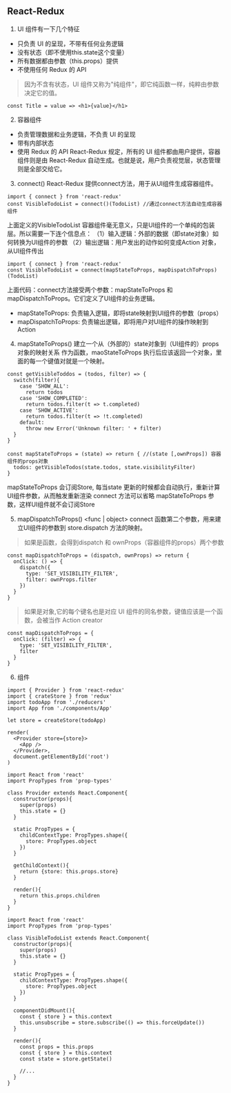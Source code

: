 ## React-Redux
1. UI 组件有一下几个特征
- 只负责 UI 的呈现，不带有任何业务逻辑
- 没有状态（即不使用this.state这个变量）
- 所有数据都由参数（this.props）提供
- 不使用任何 Redux 的 API

> 因为不含有状态，UI 组件又称为"纯组件"，即它纯函数一样，纯粹由参数决定它的值。
```
const Title = value => <h1>{value}</h1>
```

2. 容器组件
- 负责管理数据和业务逻辑，不负责 UI 的呈现
- 带有内部状态
- 使用 Redux 的 API
React-Redux 规定，所有的 UI 组件都由用户提供，容器组件则是由 React-Redux 自动生成。也就是说，用户负责视觉层，状态管理则是全部交给它。

3. connect()
React-Redux 提供connect方法，用于从UI组件生成容器组件。
```
import { connect } from 'react-redux'
const VisibleTodoList = connect()(TodoList) //通过connect方法自动生成容器组件
```
上面定义的VisibleTodoList 容器组件毫无意义，只是UI组件的一个单纯的包装层。所以需要一下连个信息点：
（1）输入逻辑：外部的数据（即state对象）如何转换为UI组件的参数
（2）输出逻辑：用户发出的动作如何变成Action 对象，从UI组件传出
```
import { connect } from 'react-redux'
const VisibleTodoList = connect(mapStateToProps, mapDispatchToProps)(TodoList)
```
上面代码：connect方法接受两个参数：mapStateToProps 和 mapDispatchToProps。它们定义了UI组件的业务逻辑。
- mapStateToProps: 负责输入逻辑，即将state映射到UI组件的参数（props）
- mapDispatchToProps: 负责输出逻辑，即将用户对UI组件的操作映射到Action

4. mapStateToProps()
建立一个从（外部的）state对象到（UI组件的）props对象的映射关系
作为函数，maoStateToProps 执行后应该返回一个对象，里面的每一个键值对就是一个映射。
```
const getVisibleToddos = (todos, filter) => {
  switch(filter){
    case 'SHOW_ALL':
      return todos
    case 'SHOW_COMPLETED':
      return todos.filter(t => t.completed)
    case 'SHOW_ACTIVE':
      return todos.filter(t => !t.completed)
    default:
      throw new Error('Unknown filter: ' + filter)
  }
}

const mapStateToProps = (state) => return { //(state [,ownProps]) 容器组件的props对象
  todos: getVisibleTodos(state.todos, state.visibilityFilter)
}
```
mapStateToProps 会订阅Store, 每当state 更新的时候都会自动执行，重新计算UI组件参数，从而触发重新渲染
connect 方法可以省略 mapStateToProps 参数，这样UI组件就不会订阅Store

5. mapDispatchToProps() <func | object>
connect 函数第二个参数，用来建立UI组件的参数到 store.dispatch 方法的映射。
> 如果是函数，会得到dispatch 和 ownProps（容器组件的props）两个参数
```
const mapDispatchToProps = (dispatch, ownProps) => return {
  onClick: () => {
    dispatch({
      type: 'SET_VISIBILITY_FILTER',
      filter: ownProps.filter
    })
  }
}
```
> 如果是对象,它的每个键名也是对应 UI 组件的同名参数，键值应该是一个函数，会被当作 Action creator
```
const mapDispatchToProps = {
  onClick: (filter) => {
    type: 'SET_VISIBILITY_FILTER',
    filter
  }
}
```

6. <Provider>组件
```
import { Provider } from 'react-redux'
import { crateStore } from 'redux'
import todoApp from './reducers'
import App from './components/App'

let store = createStore(todoApp)

render(
  <Provider store={store}>
    <App />
  </Provider>,
  document.getElementById('root')
)
```

```
import React from 'react'
import PropTypes from 'prop-types'

class Provider extends React.Component{
  constructor(props){
    super(props)
    this.state = {}
  }
  
  static PropTypes = {
    childContextType: PropTypes.shape({
      store: PropTypes.object
    })
  }
  
  getChildContext(){
    return {store: this.props.store}
  }
  
  render(){
    return this.props.children
  }
}
```

```
import React from 'react'
import PropTypes from 'prop-types'

class VisibleTodoList extends React.Component{
  constructor(props){
    super(props)
    this.state = {}
  }
  
  static PropTypes = {
    childContextType: PropTypes.shape({
      store: PropTypes.object
    })
  }
  
  componentDidMount(){
    const { store } = this.context
    this.unsubscribe = store.subscribe(() => this.forceUpdate())
  }
    
  render(){
    const props = this.props
    const { store } = this.context
    const state = store.getState()
    
    //...
  }
}
```
